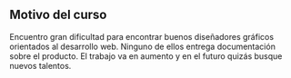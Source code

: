 ##  Motivo del curso

Encuentro gran dificultad para encontrar buenos diseñadores gráficos orientados al desarrollo web. Ninguno de ellos entrega documentación sobre el producto. El trabajo va en aumento y en el futuro quizás busque nuevos talentos.

